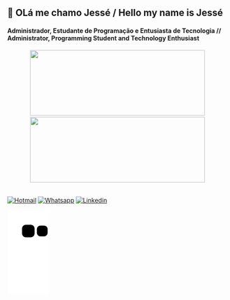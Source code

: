 ## 👋 OLá me chamo Jessé / Hello my name is Jessé
#### Administrador, Estudante de Programação e Entusiasta de Tecnologia // Administrator, Programming Student and Technology Enthusiast
<div align="center">
  <a href="https://github.com/Jesselima22">
  <img  justify-content="space-evenly" align-itens="center" width="400" height="150em" src="https://github-readme-stats.vercel.app/api?username=Jesselima22&show_icons=true&theme=merko&include_all_commits=true&count_private=true"/><img  justify-content="space-evenly" align-itens="center" width="400" height="150em" src="https://github-readme-stats.vercel.app/api/top-langs/?username=AndersonPort&layout=compact&langs_count=7&theme=merko"/>
</div>
  
  ##
 
<div> 
    
  [![Hotmail](https://img.shields.io/badge/-Hotmail-c14438?style=flat&logo=Gmail&logoColor=white)](mailto:jsslima22@hotmail.com)
  [![Whatsapp](https://img.shields.io/badge/-Whatsapp-4CA143?style=flat&labelColor=4CA143&logo=whatsapp&logoColor=white)](https://api.whatsapp.com/send?phone=5588992044759)
  [![Linkedin](https://img.shields.io/badge/-LinkedIn-blue?style=flat&logo=Linkedin&logoColor=white)](https://www.linkedin.com/in/jess%C3%A9-lima07/)
 
  ![Snake animation](https://github.com/rafaballerini/rafaballerini/blob/output/github-contribution-grid-snake.svg)
 
</div>

